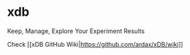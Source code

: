 # xdb
Keep, Manage, Explore Your Experiment Results

Check [[xDB GitHub Wiki|https://github.com/ardax/xDB/wiki]]
